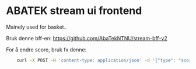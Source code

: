 # ABATEK stream ui frontend

Mainely used for basket..

Bruk denne bff-en: https://github.com/AbaTekNTNU/stream-bff-v2

For å endre score, bruk fx denne: 

```bash
	curl -X POST -H 'content-type: application/json' -d '{"type": "score", "payload": {"home":10, "away": 10}}'  localhost:4000/controller
``` 

